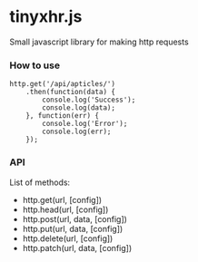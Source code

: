 # tinyxhr.js
Small javascript library for making http requests

### How to use
```
http.get('/api/apticles/')
    .then(function(data) {
        console.log('Success');
        console.log(data);
    }, function(err) {
        console.log('Error');
        console.log(err);
    });
```

### API
List of methods:
* http.get(url, [config])
* http.head(url, [config])
* http.post(url, data, [config])
* http.put(url, data, [config])
* http.delete(url, [config])
* http.patch(url, data, [config])
